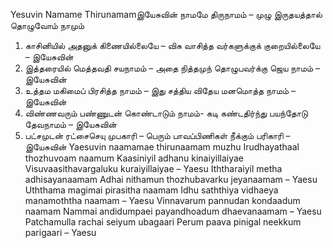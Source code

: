 
Yesuvin Namame Thirunamamஇயேசுவின் நாமமே திருநாமம் – முழு
இருதயத்தால் தொழுவோம் நாமும்
1. காசினியில் அதனுக் கிணையில்லையே – விசு
வாசித்த வர்களுக்குக் குறையில்லையே – இயேசுவின்
2. இத்தரையில் மெத்தவதி சயநாமம் – அதை
நித்தமுந் தொழுபவர்க்கு ஜெய நாமம் – இயேசுவின்
3. உத்தம மகிமைப் பிரசித்த நாமம் – இது
சத்திய விதேய மனமொத்த நாமம் – இயேசுவின்
4. விண்ணவரும் பண்ணுடன் கொண்டாடும் நாமம்- கடி
கண்டதிர்ந்து பயந்தோடு தேவநாமம் – இயேசுவின்
5. பட்சமுடன் ரட்சைசெயு முபகாரி – பெரும்
பாவப்பிணிகள் நீக்கும் பரிகாரி – இயேசுவின்
Yaesuvin naamamae thirunaamam  muzhu
Irudhayathaal thozhuvoam naamum
Kaasiniyil adhanu kinaiyillaiyae
Visuvaasithavargaluku kuraiyillaiyae – Yaesu 
Iththaraiyil metha adhisayanaamam
Adhai nithamun thozhubavarku jeyanaamam – Yaesu
Uththama magimai  pirasitha naamam
Idhu saththiya vidhaeya manamoththa naamam – Yaesu 
Vinnavarum pannudan kondaadum naamam
Nammai andidumpaei payandhoadum dhaevanaamam – Yaesu 
Patchamulla rachai seiyum ubagaari
Perum paava pinigal neekkum parigaari – Yaesu 


